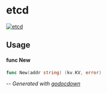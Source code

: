# etcd

[![etcd](https://godoc.org/github.com/mistifyio/lochness/pkg/kv/etcd?status.png)](https://godoc.org/github.com/mistifyio/lochness/pkg/kv/etcd)



## Usage

#### func  New

```go
func New(addr string) (kv.KV, error)
```

--
*Generated with [godocdown](https://github.com/robertkrimen/godocdown)*
